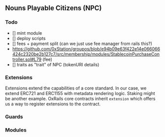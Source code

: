 ## Nouns Playable Citizens (NPC)

### Todo

- [] mint module
- [] deploy scripts
- [] fees + payment split (can we just use fee manager from rails this?)
- https://github.com/0xStation/groupos/blob/e94b09e63f422e14e066066424c2320be2b127c7/src/membership/modules/StablecoinPurchaseController.sol#L79 (fee)
- [] traits as "trait" of NPC (tokenURI details)

### Extensions

Extensions extend the capabilities of a core standard. In our case, we extend ERC721 and ERC1155 with metadata rendering logic. Staking might be another example.
OxRails core contracts inherit `extension` which offers us a way to register extensions to the contract.

### Guards

### Modules
